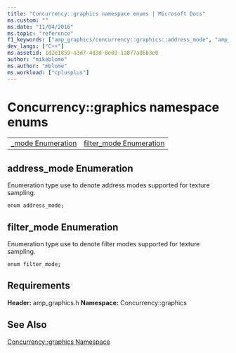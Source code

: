 ```yaml
---
title: "Concurrency::graphics namespace enums | Microsoft Docs"
ms.custom: ""
ms.date: "11/04/2016"
ms.topic: "reference"
f1_keywords: ["amp_graphics/concurrency::graphics::address_mode", "amp_graphics/concurrency::graphics::filter_mode"]
dev_langs: ["C++"]
ms.assetid: 1d2e1859-a3d7-4d3d-8e03-1a877a86b3e0
author: "mikeblome"
ms.author: "mblome"
ms.workload: ["cplusplus"]
---
```

# Concurrency::graphics namespace enums

|||
|-|-|
|[_mode Enumeration](#address_mode)|[filter_mode Enumeration](#filter_mode)|

##  <a name="address_mode"></a>  address_mode Enumeration

Enumeration type use to denote address modes supported for texture sampling.

```
enum address_mode;
```

##  <a name="filter_mode"></a>  filter_mode Enumeration

Enumeration type use to denote filter modes supported for texture sampling.

```
enum filter_mode;
```
## Requirements

**Header:** amp_graphics.h
**Namespace:** Concurrency::graphics

## See Also

[Concurrency::graphics Namespace](concurrency-graphics-namespace.md)
